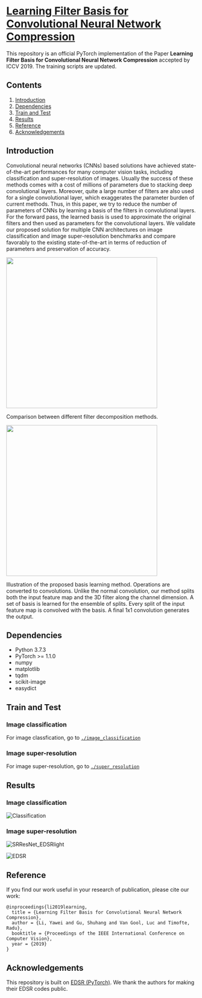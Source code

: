 # [Learning Filter Basis for Convolutional Neural Network Compression](https://arxiv.org/abs/1908.08932)
This repository is an official PyTorch implementation of the Paper **Learning Filter Basis for Convolutional Neural Network Compression** accepted by ICCV 2019. The training scripts are updated.

## Contents
1. [Introduction](#introduction)
2. [Dependencies](#dependencies)
3. [Train and Test](#train-and-test)
4. [Results](#results)
5. [Reference](#reference)
6. [Acknowledgements](#acknowledgements)

## Introduction
Convolutional neural networks (CNNs) based solutions have achieved state-of-the-art performances for many computer vision tasks, including classification and super-resolution of images. Usually the success of these methods comes with a cost of millions of parameters due to stacking deep convolutional layers. Moreover, quite a large number of filters are also used for a single convolutional layer, which exaggerates the parameter burden of current methods. Thus, in this paper, we try to reduce the number of parameters of CNNs by learning a basis of the filters in convolutional layers. For the forward pass, the learned basis is used to approximate the original filters and then used as parameters for the convolutional layers. We validate our proposed solution for multiple CNN architectures on image classification and image super-resolution benchmarks and compare favorably to the existing state-of-the-art in terms of reduction of parameters and preservation of accuracy.

<img src="/figs/filter_reduction.png" width="400">

Comparison between different filter decomposition methods.

<img src="/figs/convert_to_convolution.png" width="400">

Illustration of the proposed basis learning method. Operations are converted to convolutions. Unlike the normal convolution, our method splits both the input feature map and the 3D filter along the channel dimension. A set of basis is learned for the ensemble of splits. Every split of the input feature map is convolved with the basis. A final 1x1 convolution generates the output.

## Dependencies
* Python 3.7.3
* PyTorch >= 1.1.0
* numpy
* matplotlib
* tqdm
* scikit-image
* easydict

## Train and Test

### Image classification
For image classfication, go to [`./image_classification`](./image_classification)

### Image super-resolution

For image super-resolution, go to [`./super_resolution`](./super_resolution)

## Results

### Image classification

![Classification](/figs/Table5.png)

### Image super-resolution

![SRResNet_EDSRlight](/figs/Table2.png)

![EDSR](/figs/Table3.png)


## Reference
If you find our work useful in your research of publication, please cite our work:

```
@inproceedings{li2019learning,
  title = {Learning Filter Basis for Convolutional Neural Network Compression},
  author = {Li, Yawei and Gu, Shuhang and Van Gool, Luc and Timofte, Radu},
  booktitle = {Proceedings of the IEEE International Conference on Computer Vision},
  year = {2019}
}
```

## Acknowledgements
This repository is built on [EDSR (PyTorch)](https://github.com/thstkdgus35/EDSR-PyTorch). We thank the authors for making their EDSR codes public.




